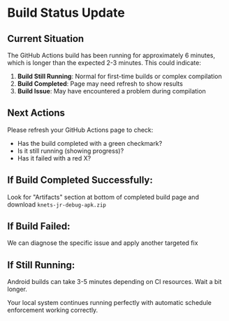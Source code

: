 # Build Status Update

## Current Situation
The GitHub Actions build has been running for approximately 6 minutes, which is longer than the expected 2-3 minutes. This could indicate:

1. **Build Still Running**: Normal for first-time builds or complex compilation
2. **Build Completed**: Page may need refresh to show results
3. **Build Issue**: May have encountered a problem during compilation

## Next Actions
Please refresh your GitHub Actions page to check:
- Has the build completed with a green checkmark?
- Is it still running (showing progress)?
- Has it failed with a red X?

## If Build Completed Successfully:
Look for "Artifacts" section at bottom of completed build page and download `knets-jr-debug-apk.zip`

## If Build Failed:
We can diagnose the specific issue and apply another targeted fix

## If Still Running:
Android builds can take 3-5 minutes depending on CI resources. Wait a bit longer.

Your local system continues running perfectly with automatic schedule enforcement working correctly.